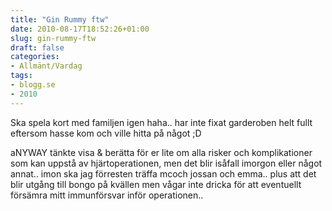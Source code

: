 ```yaml
---
title: "Gin Rummy ftw"
date: 2010-08-17T18:52:26+01:00
slug: gin-rummy-ftw
draft: false
categories:
- Allmänt/Vardag
tags:
- blogg.se
- 2010
---
```

Ska spela kort med familjen igen haha.. har inte fixat garderoben helt fullt eftersom hasse kom och ville hitta på något ;D  
  
aNYWAY tänkte visa & berätta för er lite om alla risker och komplikationer som kan uppstå av hjärtoperationen, men det blir isåfall imorgon eller något annat.. imon ska jag förresten träffa mcoch jossan och emma.. plus att det blir utgång till bongo på kvällen men vågar inte dricka för att eventuellt försämra mitt immunförsvar inför operationen..